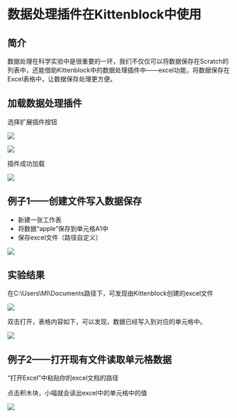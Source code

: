 # 数据处理插件在Kittenblock中使用

## 简介

数据处理在科学实验中是很重要的一环，我们不仅仅可以将数据保存在Scratch的列表中，还能借助Kittenblock中的数据处理插件中——excel功能，将数据保存在Excel表格中，让数据保存处理更方便。



## 加载数据处理插件

选择扩展插件按钮

![](Excel插件在Kittenblock中使用方法/01.png)



![](Excel插件在Kittenblock中使用方法/02.png)



插件成功加载

![](Excel插件在Kittenblock中使用方法/03.png)



## 例子1——创建文件写入数据保存

- 新建一张工作表
- 将数据“apple”保存到单元格A1中
- 保存excel文件（路径自定义）

![](Excel插件在Kittenblock中使用方法/06.png)



## 实验结果

在C:\Users\MI\Documents路径下，可发现由Kittenblock创建的excel文件

![](Excel插件在Kittenblock中使用方法/04.png)



双击打开，表格内容如下，可以发现，数据已经写入到对应的单元格中。

![](Excel插件在Kittenblock中使用方法/05.png)



## 例子2——打开现有文件读取单元格数据

“打开Excel”中粘贴你的excel文档的路径



点击积木块，小喵就会读出excel中的单元格中的值

![](Excel插件在Kittenblock中使用方法/08.png)

